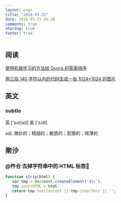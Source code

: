 ```yaml
---
layout: page
title: "2016-03-31"
date: 2016-03-31 09:20
comments: true
sharing: true
footer: true
---
```


## 阅读

[使用机器学习的方法给 Quora 的答案排序](http://www.36dsj.com/archives/45336)

[用三段 140 字符以内的代码生成一张 1024×1024 的图片](http://www.matrix67.com/blog/archives/6039)

## 英文

### subtle

英 ['sʌt(ə)l]  美 ['sʌtl]

adj. 微妙的；精细的；敏感的；狡猾的；稀薄的

## 聚沙

### @忤合 去掉字符串中的 HTML 标签🔗

```js
function strip(html) {
   var tmp = document.createElement('div');
   tmp.innerHTML = html;
   return tmp.textContent || tmp.innerText || '';
}
```
